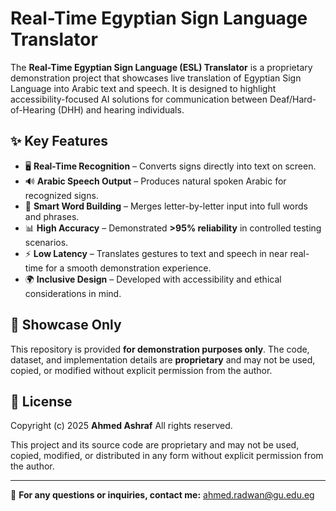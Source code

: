 # Real-Time Egyptian Sign Language Translator

The **Real-Time Egyptian Sign Language (ESL) Translator** is a proprietary demonstration project that showcases live translation of Egyptian Sign Language into Arabic text and speech. It is designed to highlight accessibility-focused AI solutions for communication between Deaf/Hard-of-Hearing (DHH) and hearing individuals.

## ✨ Key Features

* 🖥 **Real-Time Recognition** – Converts signs directly into text on screen.
* 🔊 **Arabic Speech Output** – Produces natural spoken Arabic for recognized signs.
* 📝 **Smart Word Building** – Merges letter-by-letter input into full words and phrases.
* 📊 **High Accuracy** – Demonstrated **>95% reliability** in controlled testing scenarios.
* ⚡ **Low Latency** – Translates gestures to text and speech in near real-time for a smooth demonstration experience.
* 🌍 **Inclusive Design** – Developed with accessibility and ethical considerations in mind.

## 📌 Showcase Only

This repository is provided **for demonstration purposes only**.
The code, dataset, and implementation details are **proprietary** and may not be used, copied, or modified without explicit permission from the author.

## 📄 License

Copyright (c) 2025 **Ahmed Ashraf**
All rights reserved.

This project and its source code are proprietary and may not be used, copied, modified, or distributed in any form without explicit permission from the author.

---

📩 **For any questions or inquiries, contact me:** [ahmed.radwan@gu.edu.eg](mailto:ahmed.radwan@gu.edu.eg)
